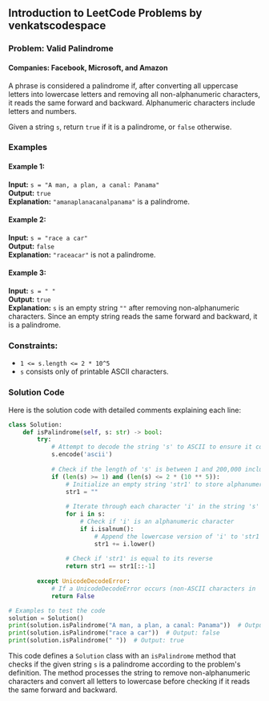 ## Introduction to LeetCode Problems by venkatscodespace

### Problem: Valid Palindrome
#### Companies: Facebook, Microsoft, and Amazon​
A phrase is considered a palindrome if, after converting all uppercase letters into lowercase letters and removing all non-alphanumeric characters, it reads the same forward and backward. Alphanumeric characters include letters and numbers.

Given a string `s`, return `true` if it is a palindrome, or `false` otherwise.

### Examples

#### Example 1:
**Input:** `s = "A man, a plan, a canal: Panama"`  
**Output:** `true`  
**Explanation:** `"amanaplanacanalpanama"` is a palindrome.

#### Example 2:
**Input:** `s = "race a car"`  
**Output:** `false`  
**Explanation:** `"raceacar"` is not a palindrome.

#### Example 3:
**Input:** `s = " "`  
**Output:** `true`  
**Explanation:** `s` is an empty string `""` after removing non-alphanumeric characters. Since an empty string reads the same forward and backward, it is a palindrome.

### Constraints:
- `1 <= s.length <= 2 * 10^5`
- `s` consists only of printable ASCII characters.

### Solution Code

Here is the solution code with detailed comments explaining each line:

```python
class Solution:
    def isPalindrome(self, s: str) -> bool:
        try:
            # Attempt to decode the string 's' to ASCII to ensure it contains only valid ASCII characters
            s.encode('ascii')
            
            # Check if the length of 's' is between 1 and 200,000 inclusive
            if (len(s) >= 1) and (len(s) <= 2 * (10 ** 5)):
                # Initialize an empty string 'str1' to store alphanumeric characters from 's'
                str1 = ""
                
                # Iterate through each character 'i' in the string 's'
                for i in s:
                    # Check if 'i' is an alphanumeric character
                    if i.isalnum():
                        # Append the lowercase version of 'i' to 'str1'
                        str1 += i.lower()
                
                # Check if 'str1' is equal to its reverse
                return str1 == str1[::-1]
                
        except UnicodeDecodeError:
            # If a UnicodeDecodeError occurs (non-ASCII characters in 's'), return False
            return False

# Examples to test the code
solution = Solution()
print(solution.isPalindrome("A man, a plan, a canal: Panama"))  # Output: true
print(solution.isPalindrome("race a car"))  # Output: false
print(solution.isPalindrome(" "))  # Output: true
```

This code defines a `Solution` class with an `isPalindrome` method that checks if the given string `s` is a palindrome according to the problem's definition. The method processes the string to remove non-alphanumeric characters and convert all letters to lowercase before checking if it reads the same forward and backward.
